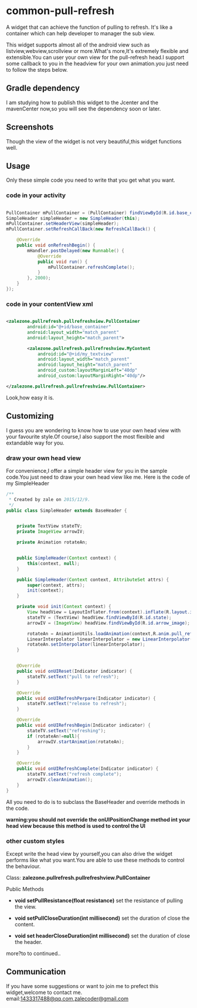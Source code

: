 # common-pull-refresh

A widget that can achieve the function of pulling to refresh. It's like a container which can help developer to manager the sub view.

This widget supports almost all of the android view such as listview,webview,scrollview or more.What's more,It's extremely flexible and extensible.You can user your own view for the pull-refresh head.I support some
callback to you in the headview for your own animation.you just need to follow the steps below.


## Gradle dependency
I am studying how to publish this widget to the Jcenter and the mavenCenter now,so you will see the dependency soon or later.

## Screenshots
Though the view of the widget is not very beautiful,this widget functions well.

## Usage

Only these simple code you need to write that you get what you want.


### code in your activity
```java

PullContainer mPullContainer = (PullContainer) findViewById(R.id.base_container);
SimpleHeader simpleHeader = new SimpleHeader(this);
mPullContainer.setHeaderView(simpleHeader);
mPullContainer.setRefreshCallBack(new RefreshCallBack() {

    @Override
    public void onRefreshBegin() {
        mHandler.postDelayed(new Runnable() {
            @Override
            public void run() {
                mPullContainer.refreshComplete();
            }
        }, 2000);
    }
});
```
### code in your contentView xml

```xml

<zalezone.pullrefresh.pullrefreshview.PullContainer
        android:id="@+id/base_container"
        android:layout_width="match_parent"
        android:layout_height="match_parent">

        <zalezone.pullrefresh.pullrefreshview.MyContent
            android:id="@+id/my_textview"
            android:layout_width="match_parent"
            android:layout_height="match_parent"
            android_custom:layoutMarginLeft="40dp"
            android_custom:layoutMarginRight="40dp"/>

</zalezone.pullrefresh.pullrefreshview.PullContainer>
```
Look,how easy it is.

## Customizing
I guess you are wondering to know how to use your own head view with your favourite style.Of course,I also
support the most flexible and extandable way for you.

### draw your own head view
For convenience,I offer a simple header view for you in the sample code.You just need to draw your own head view like me.
Here is the code of my SimpleHeader

```java
/**
 * Created by zale on 2015/12/9.
 */
public class SimpleHeader extends BaseHeader {


    private TextView stateTV;
    private ImageView arrowIV;

    private Animation rotateAn;


    public SimpleHeader(Context context) {
        this(context, null);
    }

    public SimpleHeader(Context context, AttributeSet attrs) {
        super(context, attrs);
        init(context);
    }

    private void init(Context context) {
        View headView = LayoutInflater.from(context).inflate(R.layout.item_simple_headview, this);
        stateTV = (TextView) headView.findViewById(R.id.state);
        arrowIV = (ImageView) headView.findViewById(R.id.arrow_image);

        rotateAn = AnimationUtils.loadAnimation(context,R.anim.pull_refresh_arrow_anim);
        LinearInterpolator linearInterpolator = new LinearInterpolator();
        rotateAn.setInterpolator(linearInterpolator);
    }


    @Override
    public void onUIReset(Indicator indicator) {
        stateTV.setText("pull to refresh");
    }

    @Override
    public void onUIRefreshPerpare(Indicator indicator) {
        stateTV.setText("release to refresh");
    }

    @Override
    public void onUIRefreshBegin(Indicator indicator) {
        stateTV.setText("refreshing");
        if (rotateAn!=null){
            arrowIV.startAnimation(rotateAn);
        }
    }

    @Override
    public void onUIRefreshComplete(Indicator indicator) {
        stateTV.setText("refresh complete");
        arrowIV.clearAnimation();
    }
}
```

All you need to do is to subclass the BaseHeader and override methods in the code.

**warning:you should not override the onUIPositionChange method int your head view because this method is used to control the UI** 

### other custom styles
Except write the head view by yourself,you can also drive the widget performs like what you want.You are able to use these methods to 
control the behaviour.

Class: **zalezone.pullrefresh.pullrefreshview.PullContainer**

Public Methods

- **void setPullResistance(float resistance)**
    set the resistance of pulling the view.

- **void setPullCloseDuration(int millisecond)**
    set the duration of close the content.

- **void set headerCloseDuration(int millisecond)**
    set the duration of close the header. 

more?to to continued..

## Communication
If you have some suggestions or want to join me to prefect this widget,welcome to contact me.
email:1433317488@qq.com,zalecoder@gmail.com

